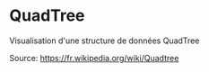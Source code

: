 # QuadTree
  
  Visualisation d'une structure de données QuadTree

Source: https://fr.wikipedia.org/wiki/Quadtree
